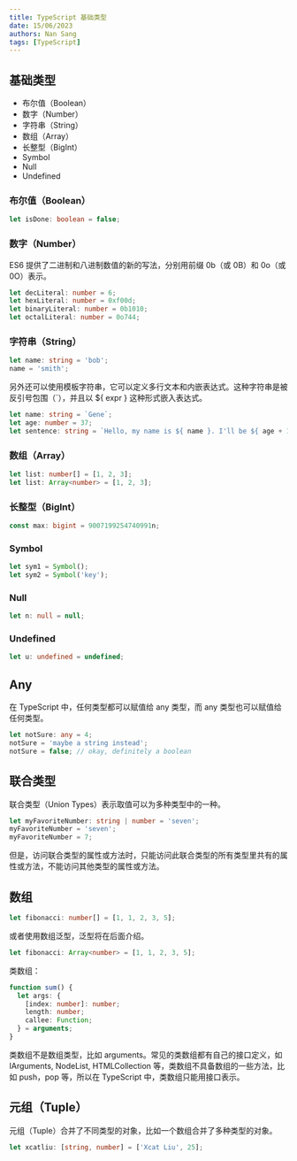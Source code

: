 ```yaml
---
title: TypeScript 基础类型
date: 15/06/2023
authors: Nan Sang
tags: [TypeScript]
---
```


## 基础类型

- 布尔值（Boolean）
- 数字（Number）
- 字符串（String）
- 数组（Array）
- 长整型（BigInt）
- Symbol
- Null
- Undefined

### 布尔值（Boolean）

```ts
let isDone: boolean = false;
```

### 数字（Number）

ES6 提供了二进制和八进制数值的新的写法，分别用前缀 0b（或 0B）和 0o（或 0O）表示。

```ts
let decLiteral: number = 6;
let hexLiteral: number = 0xf00d;
let binaryLiteral: number = 0b1010;
let octalLiteral: number = 0o744;
```

### 字符串（String）

```ts
let name: string = 'bob';
name = 'smith';
```

另外还可以使用模板字符串，它可以定义多行文本和内嵌表达式。这种字符串是被反引号包围（`），并且以 ${ expr } 这种形式嵌入表达式。

```ts
let name: string = `Gene`;
let age: number = 37;
let sentence: string = `Hello, my name is ${ name }. I'll be ${ age + 1 } years old next month.`;
```

### 数组（Array）

```ts
let list: number[] = [1, 2, 3];
let list: Array<number> = [1, 2, 3];
```

### 长整型（BigInt）

```ts
const max: bigint = 9007199254740991n;
```

### Symbol

```ts
let sym1 = Symbol();
let sym2 = Symbol('key');
```

### Null

```ts
let n: null = null;
```

### Undefined

```ts
let u: undefined = undefined;
```

## Any

在 TypeScript 中，任何类型都可以赋值给 any 类型，而 any 类型也可以赋值给任何类型。

```ts
let notSure: any = 4;
notSure = 'maybe a string instead';
notSure = false; // okay, definitely a boolean
```

## 联合类型

联合类型（Union Types）表示取值可以为多种类型中的一种。

```ts
let myFavoriteNumber: string | number = 'seven';
myFavoriteNumber = 'seven';
myFavoriteNumber = 7;
```

但是，访问联合类型的属性或方法时，只能访问此联合类型的所有类型里共有的属性或方法，不能访问其他类型的属性或方法。

## 数组

```ts
let fibonacci: number[] = [1, 1, 2, 3, 5];
```

或者使用数组泛型，泛型将在后面介绍。

```ts
let fibonacci: Array<number> = [1, 1, 2, 3, 5];
```

类数组：

```ts
function sum() {
  let args: {
    [index: number]: number;
    length: number;
    callee: Function;
  } = arguments;
}
```

类数组不是数组类型，比如 arguments。常见的类数组都有自己的接口定义，如 IArguments, NodeList, HTMLCollection 等，类数组不具备数组的一些方法，比如 push，pop 等，所以在 TypeScript 中，类数组只能用接口表示。

## 元组（Tuple）

元组（Tuple）合并了不同类型的对象，比如一个数组合并了多种类型的对象。

```ts
let xcatliu: [string, number] = ['Xcat Liu', 25];
```
